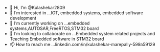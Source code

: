 - 👋 Hi, I’m @Kulashekar2809
- 👀 I’m interested in ...IOT, embedded systems, embedded software development
- 🌱 I’m currently working on ...embedded systems,AUTOSAR,FreeRTOS,STM32 board
- 💞️ I’m looking to collaborate on ...Embedded system related projects and Teaching Embedded software in STM32 board
- 📫 How to reach me ...linkedin.com/in/kulashekar-marepally-599a59129

<!---
Kulashekar2809/Kulashekar2809 is a ✨ special ✨ repository because its `README.md` (this file) appears on your GitHub profile.
You can click the Preview link to take a look at your changes.
--->
